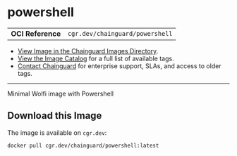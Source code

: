 <!--monopod:start-->
# powershell
| | |
| - | - |
| **OCI Reference** | `cgr.dev/chainguard/powershell` |


* [View Image in the Chainguard Images Directory](https://images.chainguard.dev/directory/image/powershell/overview).
* [View the Image Catalog](https://console.chainguard.dev/images/catalog) for a full list of available tags.
* [Contact Chainguard](https://www.chainguard.dev/chainguard-images) for enterprise support, SLAs, and access to older tags.

---
<!--monopod:end-->

<!--overview:start-->
Minimal Wolfi image with Powershell
<!--overview:end-->

<!--getting:start-->
## Download this Image
The image is available on `cgr.dev`:

```
docker pull cgr.dev/chainguard/powershell:latest
```
<!--getting:end-->

<!--body:start-->
<!--body:end-->
